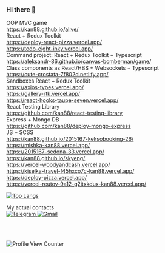 ### Hi there 👋

OOP MVC game <br>
https://kan88.github.io/alive/ <br>
React + Redux Toolkit <br>
https://deploy-react-pizza.vercel.app/<br>
https://todo-eight-inky.vercel.app/ <br>
Command project: React + Redux Toolkit + Typescript <br>
https://aleksandr-86.github.io/canvas-bomberman/game/ <br>
Class components as React/HBS + Websockets + Typescript<br>
https://cute-crostata-7f802d.netlify.app/ <br>
Sandboxes React + Redux Toolkit<br>
https://axios-types.vercel.app/ <br>
https://gallery-rtk.vercel.app/ <br>
https://react-hooks-taupe-seven.vercel.app/ <br>
React Testing Library<br>
https://github.com/kan88/react-testing-library <br>
Express + Mongo DB<br>
https://github.com/kan88/deploy-mongo-express <br>
JS + SCSS<br>
https://kan88.github.io/2015167-keksobooking-26/ <br>
https://mishka-kan88.vercel.app/ <br>
https://2015167-sedona-33.vercel.app/ <br>
https://kan88.github.io/skyeng/ <br>
https://vercel-woodyandcash.vercel.app/ <br>
https://kiselka-travel-f45hxco7c-kan88.vercel.app/ <br>
https://deploy-pizza.vercel.app/ <br>
https://vercel-reutov-9a12-g2itxkdux-kan88.vercel.app/ <br>


[![Top Langs](https://github-readme-stats.vercel.app/api/top-langs/?username=kan88&layout=compact)](https://github.com/kan88)



My actual contacts <br>
<a href="https://t.me/kan_1988" rel="nofollow">
  ![Telegram](https://img.shields.io/badge/Telegram-2CA5E0?style=for-the-badge&logo=telegram&logoColor=white)
</a>
<a href="mailto:evgenijkan1988@gmail.com">
  ![Gmail](https://img.shields.io/badge/Gmail-D14836?style=for-the-badge&logo=gmail&logoColor=white)
</a> <br> <br>

<br>

 ![Profile View Counter](https://komarev.com/ghpvc/?username=kan88)


